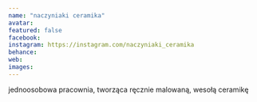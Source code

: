```yaml
---
name: "naczyniaki ceramika"
avatar: 
featured: false
facebook: 
instagram: https://instagram.com/naczyniaki_ceramika
behance: 
web:
images:
---
```

jednoosobowa pracownia, tworząca ręcznie malowaną, wesołą ceramikę
